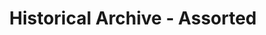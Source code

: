 ---
title: "Historical Archive - Assorted"
permalink: "/history/archive/assorted/"
redirect_to: /history/
---